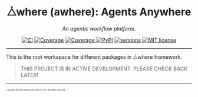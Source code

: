 <h1 align="center">⧊where (awhere): Agents Anywhere</h1>
<p align="center">
<em>An agentic workflow platform.</em>
</p>

<div align="center">
 <a href="https://github.com/alywonder/agentic-ai/actions/workflows/ci.yml"><img src="https://github.com/alywonder/agentic-ai/actions/workflows/ci.yml/badge.svg" alt="CI"></a>
 <a href="https://github.com/alywonder/agentic-ai/actions/workflows/coverage.yml"><img src="https://github.com/alywonder/agentic-ai/actions/workflows/coverage.yml/badge.svg" alt="Coverage"></a>
 <a href="https://coverage-badge.samuelcolvin.workers.dev/redirect/alywonder/agentic-ai" target="_blank">
    <img src="https://coverage-badge.samuelcolvin.workers.dev/alywonder/agentic-ai" alt="Coverage">
</a>
 <a href="https://pypi.org/project/awhere/"><img src="https://img.shields.io/pypi/v/awhere" alt="PyPI"></a>
 <a href="https://github.com/alywonder/awhere-ai"><img src="https://img.shields.io/pypi/pyversions/awhere" alt="versions"></a>
 <a href="https://github.com/alywonder/awhere-ai/blob/main/LICENSE"><img src="https://img.shields.io/badge/License-MIT-yellow.svg" alt="MIT license"></a>
</div>

---
This is the root workspace for different packages in ⧊where framework.

> THIS PROJECT IS IN ACTIVE DEVELOPMENT. PLEASE CHECK BACK LATER!


---
<span style="font-size:4pt;">Copyright &copy; 2024 Weavers @ Eternal Loom. All rights reserved.</span>
